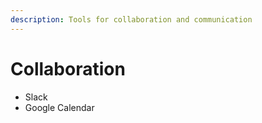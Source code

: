 ```yaml
---
description: Tools for collaboration and communication
---
```


# Collaboration

* Slack
* Google Calendar



